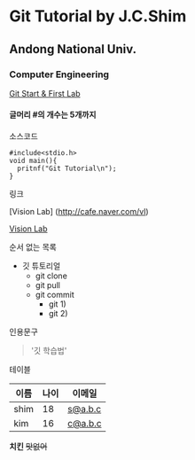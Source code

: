 # Git Tutorial by J.C.Shim
## Andong National Univ.
### Computer Engineering

[Git Start & First Lab](https://github.com/jcshim/Git-Tutorial/blob/master/git-start.md)

#### 글머리 #의 개수는 5개까지

소스코드 

``` C언어
#include<stdio.h>
void main(){
  pritnf("Git Tutorial\n");
}
```

링크 

[Vision Lab]  (http://cafe.naver.com/vl)

[Vision Lab](http://cafe.naver.com/vl)

순서 없는 목록
* 깃 튜토리얼
  * git clone
  * git pull
  * git commit
    * git 1)
    * git 2)
    
    
인용문구

> '깃 학습법'

테이블

이름|나이|이메일
----|--|----|
shim|18|s@a.b.c|
kim|16|c@a.b.c|

**치킨**
~~맛없어~~

